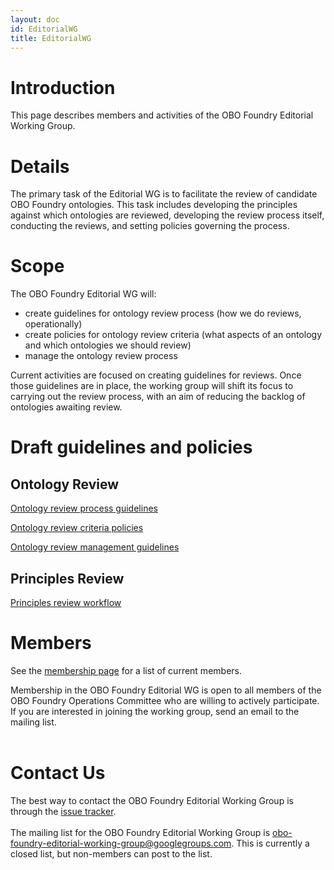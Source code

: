 ```yaml
---
layout: doc
id: EditorialWG
title: EditorialWG
---
```


# Introduction #

This page describes members and activities of the OBO Foundry Editorial Working Group.


# Details #

The primary task of the Editorial WG is to facilitate the review of candidate OBO Foundry ontologies. This task includes developing the principles against which ontologies are reviewed, developing the review process itself, conducting the reviews, and setting policies governing the process.

# Scope #
The OBO Foundry Editorial WG will:

  * create guidelines for ontology review process (how we do reviews, operationally)
  * create policies for ontology review criteria (what aspects of an ontology and which ontologies we should review)
  * manage the ontology review process

Current activities are focused on creating guidelines for reviews. Once those guidelines are in place, the working group will shift its focus to carrying out the review process, with an aim of reducing the backlog of ontologies awaiting review.

# Draft guidelines and policies #

## Ontology Review ##

[Ontology review process guidelines](/docs/ReviewProcessGuidelines.html)

[Ontology review criteria policies](/docs/ReviewCriteriaPolicies.html)

[Ontology review management guidelines](/docs/ReviewManagementGuidelines.html)

## Principles Review ##

[Principles review workflow](/docs/PrinciplesReviewWorkflow.html)

# Members #
See the [membership page](/docs/Membership.html) for a list of current members.

Membership in the OBO Foundry Editorial WG is open to all members of the OBO Foundry Operations Committee who are willing to actively participate. If you are interested in joining the working group, send an email to the mailing list.<br>
<br>
<h1>Contact Us</h1>

The best way to contact the OBO Foundry Editorial Working Group is through the <a href='https://github.com/OBOFoundry/OBOFoundry.github.io/issues/'>issue tracker</a>.<br>
<br>
The mailing list for the OBO Foundry Editorial Working Group is <a href='mailto:obo-foundry-editorial-working-group@googlegroups.com'>obo-foundry-editorial-working-group@googlegroups.com</a>. This is currently a closed list, but non-members can post to the list.
